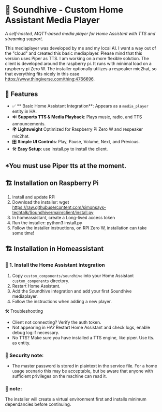 # 🎵 Soundhive - Custom Home Assistant Media Player
*A self-hosted, MQTT-based media player for Home Assistant with TTS and streaming support.*

This mediaplayer was developed by me and my local AI. I want a way out of the "cloud" and created this basic mediaplayer.
Please mind that this version uses Piper as TTS. I am working on a more flexible solution. The client is developed around the raspberry pi. It runs with minimal load on a raspberry pi Zero W. The installer optionally utilizes a respeaker mic2hat, so that everything fits nicely in this case https://www.thingiverse.com/thing:4766696.

## 🚀 Features
- ✅ ** Basic Home Assistant Integration**: Appears as a `media_player` entity in HA.
- 🔊 **Supports TTS & Media Playback**: Plays music, radio, and TTS announcements.
- 🌍 **Lightweight** Optimized for Raspberry Pi Zero W and respeaker mic2hat.
- 🎛️ **Simple UI Controls**: Play, Pause, Volume, Next, and Previous.
- 🛠️ **Easy Setup**: use install.py to install the client.

*You must use Piper tts at the moment.
---
## 🏗️ Installation on Raspberry Pi
1. Install and update RPI
2. Download the installer: wget https://raw.githubusercontent.com/simonsays-techtalk/Soundhive/main/client/install.py
3. In homeassistant, create a Long-lived access token
4. Run the installer: python3 install.py
5. Follow the installer instructions, on RPI Zero W, installation can take some time!

## 🏗️ Installation in Homeassistant

### 📌 1. Install the Home Assistant Integration
1. Copy `custom_components/soundhive` into your Home Assistant `custom_components` directory.
2. Restart Home Assistant.
3. Add the Soundhive integration and add your first Soundhive mediaplayer.
4. Follow the instructions when adding a new player.

🛠️ Troubleshooting
- Client not connecting? Verify the auth token.
- Not appearing in HA? Restart Home Assistant and check logs, enable debug log if necessary.
- No TTS? Make sure you have installed a TTS engine, like piper. Use tts.<your-tts-engine> as entity.

### 📌 Security note: 
- The master password is stored in plaintext in the service file. For a home usage scenario this may be acceptable, but be aware that anyone with sufficient privileges on the machine can read it.

### 📌 note:
The installer will create a virtual environment first and installs minimum dependancies before continuing.
